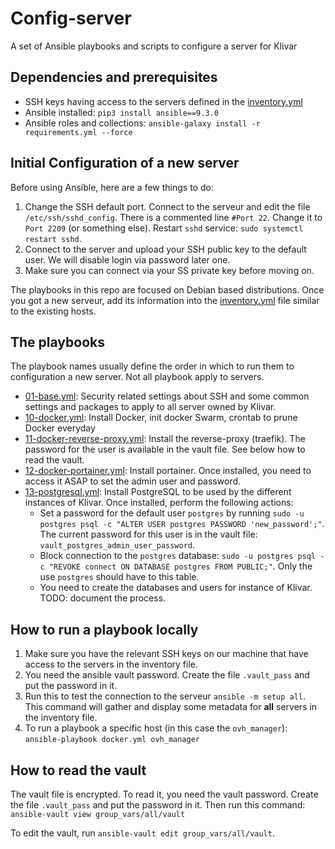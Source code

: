 # Config-server

A set of Ansible playbooks and scripts to configure a server for Klivar

## Dependencies and prerequisites

- SSH keys having access to the servers defined in the [inventory.yml](./inventory.yml)
- Ansible installed: `pip3 install ansible==9.3.0`
- Ansible roles and collections: `ansible-galaxy install -r requirements.yml --force`

## Initial Configuration of a new server

Before using Ansible, here are a few things to do:

1. Change the SSH default port. Connect to the serveur and edit the file `/etc/ssh/sshd_config`. There is a commented
   line `#Port 22`. Change it to `Port 2209` (or something else). Restart `sshd` service: `sudo systemctl restart sshd`.
2. Connect to the server and upload your SSH public key to the default user. We will disable login via password later
   one.
3. Make sure you can connect via your SS private key before moving on.

The playbooks in this repo are focused on Debian based distributions. Once you got a new serveur, add its information
into the [inventory.yml](./inventory.yml) file similar to the existing hosts.

## The playbooks

The playbook names usually define the order in which to run them to configuration a new server. Not all playbook apply
to servers.

- [01-base.yml](01-base.yml): Security related settings about SSH and some common settings and packages to apply to all
  server owned by Klivar.
- [10-docker.yml](10-docker.yml): Install Docker, init docker Swarm, crontab to prune Docker everyday
- [11-docker-reverse-proxy.yml](11-stack-reverse-proxy.yml): Install the reverse-proxy (traefik). The password for the
  user is available in the vault file. See below how to read the vault.
- [12-docker-portainer.yml](12-stack-portainer.yml): Install portainer. Once installed, you need to access it ASAP to
  set the admin user and password.
- [13-postgresql.yml](13-postgresql.yml): Install PostgreSQL to be used by the different instances of Klivar. Once
  installed, perform the following actions:
    - Set a password for the default user `postgres` by
      running `sudo -u postgres psql -c "ALTER USER postgres PASSWORD 'new_password';"`. The current password for this
      user is in the vault file: `vault_postgres_admin_user_password`.
    - Block connection to
      the `postgres` database: `sudo -u postgres psql -c "REVOKE connect ON DATABASE postgres FROM PUBLIC;"`. Only
      the use `postgres` should have to this table.
    - You need to create the databases and users for instance of Klivar. TODO: document the process.

## How to run a playbook locally

1. Make sure you have the relevant SSH keys on our machine that have access to the servers in the inventory file.
2. You need the ansible vault password. Create the file `.vault_pass` and put the password in it.
3. Run this to test the connection to the serveur `ansible -m setup all`. This command will gather and display some
   metadata for **all**  servers in the inventory file.
4. To run a playbook a specific host (in this case the `ovh_manager`): `ansible-playbook docker.yml ovh_manager`

## How to read the vault

The vault file is encrypted. To read it, you need the vault password. Create the file `.vault_pass` and put the password
in it. Then run this command: `ansible-vault view group_vars/all/vault`

To edit the vault, run `ansible-vault edit group_vars/all/vault`.
